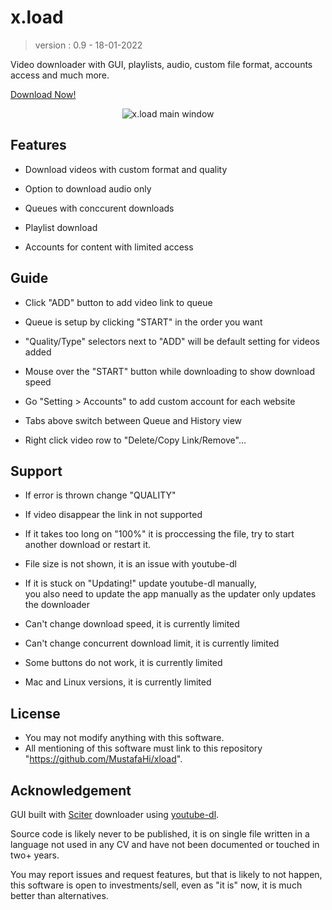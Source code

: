 # x.load

> version : 0.9 -
> 18-01-2022

Video downloader with GUI, playlists, audio, custom file format, accounts access and much more.

[Download Now!](https://github.com/MustafaHi/Recast/releases/latest)

<div align="center">
  
![x.load main window](https://user-images.githubusercontent.com/5108884/150020494-662138ab-2f2c-4000-9e01-2e1aa721d20f.png)
  
</div>


## Features

- Download videos with custom format and quality

- Option to download audio only

- Queues with conccurent downloads

- Playlist download

- Accounts for content with limited access



## Guide

- Click "ADD" button to add video link to queue

- Queue is setup by clicking "START" in the order you want

- "Quality/Type" selectors next to "ADD" will be default setting for videos added

- Mouse over the "START" button while downloading to show download speed

- Go "Setting > Accounts" to add custom account for each website

- Tabs above switch between Queue and History view

- Right click video row to "Delete/Copy Link/Remove"...



## Support

- If error is thrown change "QUALITY"

- If video disappear the link in not supported

- If it takes too long on "100%" it is proccessing the file, try to start another download or restart it.

- File size is not shown, it is an issue with youtube-dl

- If it is stuck on "Updating!" update youtube-dl manually,  
  you also need to update the app manually as the updater only updates the downloader

- Can't change download speed, it is currently limited

- Can't change concurrent download limit, it is currently limited

- Some buttons do not work, it is currently limited

- Mac and Linux versions, it is currently limited



## License

- You may not modify anything with this software.
- All mentioning of this software must link to this repository "https://github.com/MustafaHi/xload".



## Acknowledgement

GUI built with [Sciter](https://github.com/c-smile/sciter-sdk) downloader using [youtube-dl](https://github.com/ytdl-org/youtube-dl).


Source code is likely never to be published, it is on single file written in a language not used in any CV and have not been documented or touched in two+ years.

You may report issues and request features, but that is likely to not happen, this software is open to investments/sell, even as "it is" now, it is much better than alternatives.

